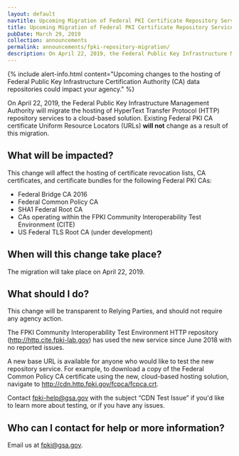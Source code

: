 ```yaml
---
layout: default
navtitle: Upcoming Migration of Federal PKI Certificate Repository Services
title: Upcoming Migration of Federal PKI Certificate Repository Services
pubDate: March 29, 2019
collection: announcements
permalink: announcements/fpki-repository-migration/
description: On April 22, 2019, the Federal Public Key Infrastructure Management Authority will migrate the hosting of HyperText Transfer Protocol (HTTP) repository services to a cloud-based solution. This announcement provides additional information related to the upcoming migration.
---
```


{% include alert-info.html content="Upcoming changes to the hosting of Federal Public Key Infrastructure Certification Authority (CA) data repositories could impact your agency." %}

On April 22, 2019, the Federal Public Key Infrastructure Management Authority will migrate the hosting of HyperText Transfer Protocol (HTTP) repository services to a cloud-based solution. Existing Federal PKI CA certificate Uniform Resource Locators (URLs) **will not** change as a result of this migration.

## What will be impacted?

This change will affect the hosting of certificate revocation lists, CA certificates, and certificate bundles for the following Federal PKI CAs:
- Federal Bridge CA 2016
- Federal Common Policy CA
- SHA1 Federal Root CA
- CAs operating within the FPKI Community Interoperability Test Environment (CITE)
- US Federal TLS Root CA (under development) 

## When will this change take place?
The migration will take place on April 22, 2019.

## What should I do?
This change will be transparent to Relying Parties, and should not require any agency action. 

The FPKI Community Interoperability Test Environment HTTP repository (http://http.cite.fpki-lab.gov) has used the new service since June 2018 with no reported issues. 

A new base URL is available for anyone who would like to test the new repository service. For example, to download a copy of the Federal Common Policy CA certificate using the new, cloud-based hosting solution, navigate to http://cdn.http.fpki.gov/fcpca/fcpca.crt. 

Contact fpki-help@gsa.gov with the subject “CDN Test Issue” if you'd like to learn more about testing, or if you have any issues.

## Who can I contact for help or more information?
Email us at fpki@gsa.gov. 
